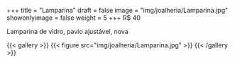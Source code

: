 +++
title = "Lamparina"
draft = false
image = "img/joalheria/Lamparina.jpg"
showonlyimage = false
weight = 5
+++
<span class="price">R$ 40</span>

<!--more-->

Lamparina de vidro, pavio ajustável, nova

{{< gallery >}}
{{< figure src="img/joalheria/Lamparina.jpg" >}}
{{< /gallery >}}
